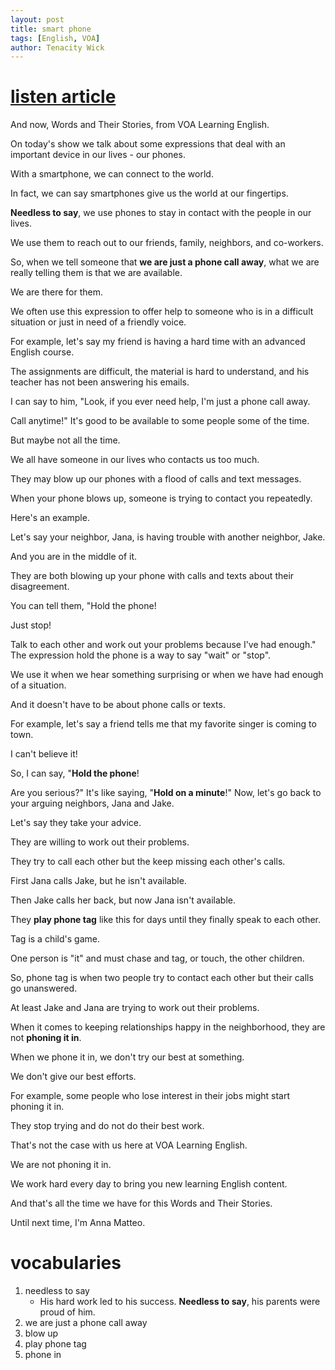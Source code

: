 ```yaml
---
layout: post
title: smart phone
tags: [English, VOA]
author: Tenacity Wick
---
```


# [listen article](https://dict.eudic.net/webting/Play?id=a627e9bb-610b-11ef-8108-005056866eda&order=0)
And now, Words and Their Stories, from VOA Learning English.

On today's show we talk about some expressions that deal with an important device in our lives - our phones.

With a smartphone, we can connect to the world.

In fact, we can say smartphones give us the world at our fingertips.

**Needless to say**, we use phones to stay in contact with the people in our lives.

We use them to reach out to our friends, family, neighbors, and co-workers.

So, when we tell someone that **we are just a phone call away**, what we are really telling them is that we are available.

We are there for them.

We often use this expression to offer help to someone who is in a difficult situation or just in need of a friendly voice.

For example, let's say my friend is having a hard time with an advanced English course.

The assignments are difficult, the material is hard to understand, and his teacher has not been answering his emails.

I can say to him, "Look, if you ever need help, I'm just a phone call away.

Call anytime!" It's good to be available to some people some of the time.

But maybe not all the time.

We all have someone in our lives who contacts us too much.

They may blow up our phones with a flood of calls and text messages.

When your phone blows up, someone is trying to contact you repeatedly.

Here's an example.

Let's say your neighbor, Jana, is having trouble with another neighbor, Jake.

And you are in the middle of it.

They are both blowing up your phone with calls and texts about their disagreement.

You can tell them, "Hold the phone!

Just stop!

Talk to each other and work out your problems because I've had enough." The expression hold the phone is a way to say "wait" or "stop".

We use it when we hear something surprising or when we have had enough of a situation.

And it doesn't have to be about phone calls or texts.

For example, let's say a friend tells me that my favorite singer is coming to town.

I can't believe it!

So, I can say, "**Hold the phone**!

Are you serious?" It's like saying, "**Hold on a minute**!" Now, let's go back to your arguing neighbors, Jana and Jake.

Let's say they take your advice.

They are willing to work out their problems.

They try to call each other but the keep missing each other's calls.

First Jana calls Jake, but he isn't available.

Then Jake calls her back, but now Jana isn't available.

They **play phone tag** like this for days until they finally speak to each other.

Tag is a child's game.

One person is "it" and must chase and tag, or touch, the other children.

So, phone tag is when two people try to contact each other but their calls go unanswered.

At least Jake and Jana are trying to work out their problems.

When it comes to keeping relationships happy in the neighborhood, they are not **phoning it in**.

When we phone it in, we don't try our best at something.

We don't give our best efforts.

For example, some people who lose interest in their jobs might start phoning it in.

They stop trying and do not do their best work.

That's not the case with us here at VOA Learning English.

We are not phoning it in.

We work hard every day to bring you new learning English content.

And that's all the time we have for this Words and Their Stories.

Until next time, I'm Anna Matteo.

# vocabularies
1. needless to say
   - His hard work led to his success. **Needless to say**, his parents were proud of him. 
2. we are just a phone call away
3. blow up
4. play phone tag
5. phone in
   